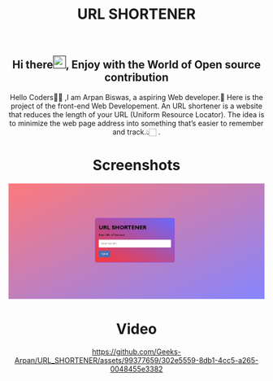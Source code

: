 <h1 align="center"> URL SHORTENER </h1>

<div align="center">
<br>
<h2 align="center">Hi there<a href=""><img src="https://raw.githubusercontent.com/MartinHeinz/MartinHeinz/master/wave.gif" width="25" height="25"/></a>, Enjoy with the World of Open source contribution </h2>


<p>Hello Coders👨‍💻 ,I am Arpan Biswas, a aspiring Web developer.🤖 Here is the project of the front-end Web Developement. An URL shortener is a website that reduces the length of your URL (Uniform Resource Locator). The idea is to minimize the web page address into something that’s easier to remember and track.👆🏻 .</p>


# Screenshots
![Url Shortener](https://github.com/Geeks-Arpan/URL_SHORTENER/blob/5d89ab3b1c723e8b62a1d57f04825ace6ea389d9/Front%20Page.png)

# Video
https://github.com/Geeks-Arpan/URL_SHORTENER/assets/99377659/302e5559-8db1-4cc5-a265-0048455e3382
